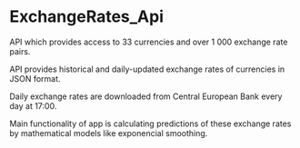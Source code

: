 # ExchangeRates_Api

API which provides access to 33 currencies and over 1 000 exchange rate pairs.

API provides historical and daily-updated exchange rates of currencies in JSON format.

Daily exchange rates are downloaded from Central European Bank every day at 17:00.

Main functionality of app is calculating predictions of these exchange rates by mathematical models like exponencial smoothing.
